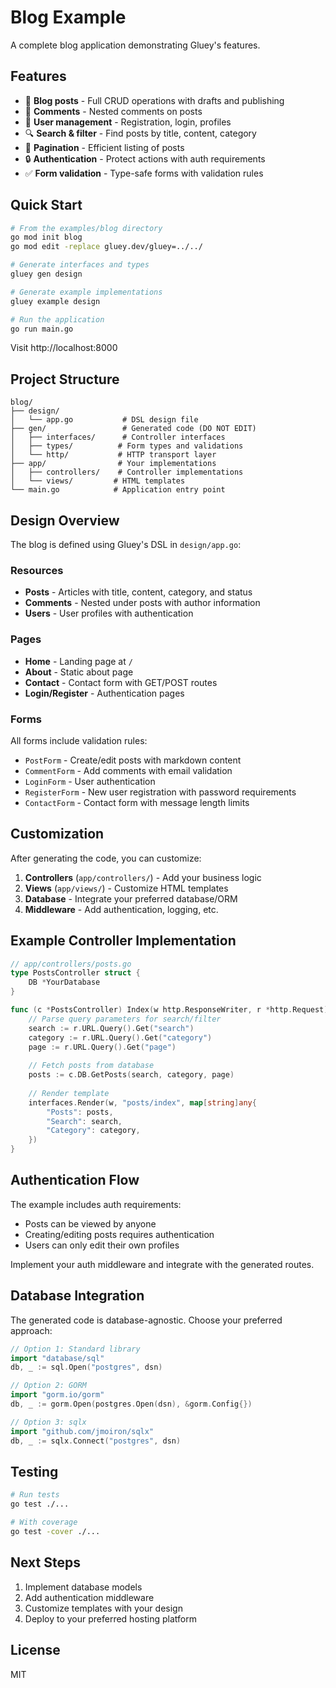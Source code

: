 # Blog Example

A complete blog application demonstrating Gluey's features.

## Features

- 📝 **Blog posts** - Full CRUD operations with drafts and publishing
- 💬 **Comments** - Nested comments on posts
- 👤 **User management** - Registration, login, profiles
- 🔍 **Search & filter** - Find posts by title, content, category
- 📄 **Pagination** - Efficient listing of posts
- 🔒 **Authentication** - Protect actions with auth requirements
- ✅ **Form validation** - Type-safe forms with validation rules

## Quick Start

```bash
# From the examples/blog directory
go mod init blog
go mod edit -replace gluey.dev/gluey=../../

# Generate interfaces and types
gluey gen design

# Generate example implementations
gluey example design

# Run the application
go run main.go
```

Visit http://localhost:8000

## Project Structure

```
blog/
├── design/
│   └── app.go           # DSL design file
├── gen/                 # Generated code (DO NOT EDIT)
│   ├── interfaces/      # Controller interfaces
│   ├── types/          # Form types and validations
│   └── http/           # HTTP transport layer
├── app/                # Your implementations
│   ├── controllers/    # Controller implementations
│   └── views/         # HTML templates
└── main.go            # Application entry point
```

## Design Overview

The blog is defined using Gluey's DSL in `design/app.go`:

### Resources

- **Posts** - Articles with title, content, category, and status
- **Comments** - Nested under posts with author information
- **Users** - User profiles with authentication

### Pages

- **Home** - Landing page at `/`
- **About** - Static about page
- **Contact** - Contact form with GET/POST routes
- **Login/Register** - Authentication pages

### Forms

All forms include validation rules:
- `PostForm` - Create/edit posts with markdown content
- `CommentForm` - Add comments with email validation
- `LoginForm` - User authentication
- `RegisterForm` - New user registration with password requirements
- `ContactForm` - Contact form with message length limits

## Customization

After generating the code, you can customize:

1. **Controllers** (`app/controllers/`) - Add your business logic
2. **Views** (`app/views/`) - Customize HTML templates
3. **Database** - Integrate your preferred database/ORM
4. **Middleware** - Add authentication, logging, etc.

## Example Controller Implementation

```go
// app/controllers/posts.go
type PostsController struct {
    DB *YourDatabase
}

func (c *PostsController) Index(w http.ResponseWriter, r *http.Request) {
    // Parse query parameters for search/filter
    search := r.URL.Query().Get("search")
    category := r.URL.Query().Get("category")
    page := r.URL.Query().Get("page")
    
    // Fetch posts from database
    posts := c.DB.GetPosts(search, category, page)
    
    // Render template
    interfaces.Render(w, "posts/index", map[string]any{
        "Posts": posts,
        "Search": search,
        "Category": category,
    })
}
```

## Authentication Flow

The example includes auth requirements:
- Posts can be viewed by anyone
- Creating/editing posts requires authentication
- Users can only edit their own profiles

Implement your auth middleware and integrate with the generated routes.

## Database Integration

The generated code is database-agnostic. Choose your preferred approach:

```go
// Option 1: Standard library
import "database/sql"
db, _ := sql.Open("postgres", dsn)

// Option 2: GORM
import "gorm.io/gorm"
db, _ := gorm.Open(postgres.Open(dsn), &gorm.Config{})

// Option 3: sqlx
import "github.com/jmoiron/sqlx"
db, _ := sqlx.Connect("postgres", dsn)
```

## Testing

```bash
# Run tests
go test ./...

# With coverage
go test -cover ./...
```

## Next Steps

1. Implement database models
2. Add authentication middleware
3. Customize templates with your design
4. Deploy to your preferred hosting platform

## License

MIT